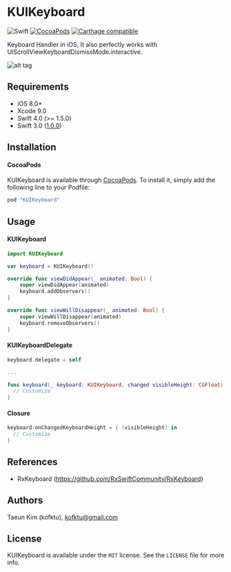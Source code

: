 # KUIKeyboard

![Swift](https://img.shields.io/badge/Swift-4.0-orange.svg)
[![CocoaPods](http://img.shields.io/cocoapods/v/KUIKeyboard.svg?style=flat)](http://cocoapods.org/?q=name%3AKUIKeyboard%20author%3AKofktu)
[![Carthage compatible](https://img.shields.io/badge/Carthage-compatible-4BC51D.svg?style=flat)](https://github.com/Carthage/Carthage)

Keyboard Handler in iOS,
It also perfectly works with UIScrollViewKeyboardDismissMode.interactive.

![alt tag](Screenshot/Example.gif)

## Requirements

- iOS 8.0+
- Xcode 9.0
- Swift 4.0 (>= 1.5.0)
- Swift 3.0 ([1.0.0](https://github.com/Kofktu/KUIKeyboard/tree/1.0.0))

## Installation

#### CocoaPods
KUIKeyboard is available through [CocoaPods](http://cocoapods.org). To install
it, simply add the following line to your Podfile:

```ruby
pod "KUIKeyboard"
```

## Usage

#### KUIKeyboard
```Swift
import KUIKeyboard

var keyboard = KUIKeyboard()

override func viewDidAppear(_ animated: Bool) {
    super.viewDidAppear(animated)
    keyboard.addObservers()
}

override func viewWillDisappear(_ animated: Bool) {
    super.viewWillDisappear(animated)
    keyboard.removeObservers()
}

```

#### KUIKeyboardDelegate
```swift
keyboard.delegate = self

...

func keyboard(_ keyboard: KUIKeyboard, changed visibleHeight: CGFloat) {
  // Customize
}
```

#### Closure
```swift
keyboard.onChangedKeyboardHeight = { (visibleHeight) in
  // Customize        
}
```


## References
- RxKeyboard (https://github.com/RxSwiftCommunity/RxKeyboard)

## Authors

Taeun Kim (kofktu), <kofktu@gmail.com>

## License

KUIKeyboard is available under the ```MIT``` license. See the ```LICENSE``` file for more info.
